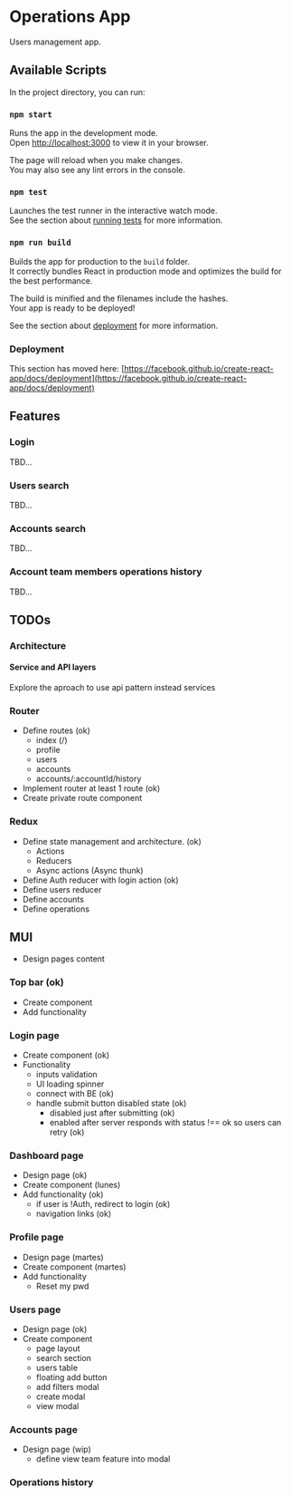 # Operations App

Users management app.

## Available Scripts

In the project directory, you can run:

### `npm start`

Runs the app in the development mode.\
Open [http://localhost:3000](http://localhost:3000) to view it in your browser.

The page will reload when you make changes.\
You may also see any lint errors in the console.

### `npm test`

Launches the test runner in the interactive watch mode.\
See the section about [running tests](https://facebook.github.io/create-react-app/docs/running-tests) for more information.

### `npm run build`

Builds the app for production to the `build` folder.\
It correctly bundles React in production mode and optimizes the build for the best performance.

The build is minified and the filenames include the hashes.\
Your app is ready to be deployed!

See the section about [deployment](https://facebook.github.io/create-react-app/docs/deployment) for more information.

### Deployment

This section has moved here: [https://facebook.github.io/create-react-app/docs/deployment](https://facebook.github.io/create-react-app/docs/deployment)

## Features

### Login

TBD...

### Users search

TBD...

### Accounts search

TBD...

### Account team members operations history

TBD...

## TODOs

### Architecture

#### Service and API layers

Explore the aproach to use api pattern instead services

### Router

- Define routes (ok)
  - index (/)
  - profile
  - users
  - accounts
  - accounts/:accountId/history
- Implement router at least 1 route (ok)
- Create private route component

### Redux

- Define state management and architecture. (ok)
  - Actions
  - Reducers
  - Async actions (Async thunk)
- Define Auth reducer with login action (ok)
- Define users reducer
- Define accounts
- Define operations

## MUI

- Design pages content

### Top bar (ok)

- Create component
- Add functionality

### Login page

- Create component (ok)
- Functionality
  - inputs validation
  - UI loading spinner
  - connect with BE (ok)
  - handle submit button disabled state (ok)
    - disabled just after submitting (ok)
    - enabled after server responds with status !== ok so users can retry (ok)

### Dashboard page

- Design page (ok)
- Create component (lunes)
- Add functionality (ok)
  - if user is !Auth, redirect to login (ok)
  - navigation links (ok)

### Profile page

- Design page (martes)
- Create component (martes)
- Add functionality
  - Reset my pwd

### Users page

- Design page (ok)
- Create component
  - page layout
  - search section
  - users table
  - floating add button
  - add filters modal
  - create modal
  - view modal

### Accounts page

- Design page (wip)
  - define view team feature into modal

### Operations history
